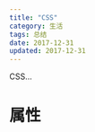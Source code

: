 ```yaml
---
title: "CSS"
category: 生活
tags: 总结
date: 2017-12-31
updated: 2017-12-31
---
```


CSS...

<!-- more -->

# 属性